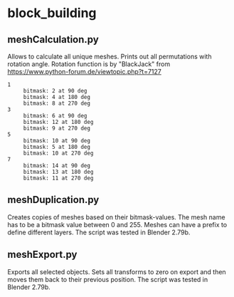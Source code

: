 # block_building
## meshCalculation.py
Allows to calculate all unique meshes. Prints out all permutations with rotation angle.
Rotation function is by "BlackJack" from https://www.python-forum.de/viewtopic.php?t=7127
```
1
     bitmask: 2 at 90 deg
     bitmask: 4 at 180 deg
     bitmask: 8 at 270 deg
3
     bitmask: 6 at 90 deg
     bitmask: 12 at 180 deg
     bitmask: 9 at 270 deg
5
     bitmask: 10 at 90 deg
     bitmask: 5 at 180 deg
     bitmask: 10 at 270 deg
7
     bitmask: 14 at 90 deg
     bitmask: 13 at 180 deg
     bitmask: 11 at 270 deg
```
## meshDuplication.py
Creates copies of meshes based on their bitmask-values. The mesh name has to be a bitmask value between 0 and 255. Meshes can have a prefix to define different layers.
The script was tested in Blender 2.79b.
## meshExport.py
Exports all selected objects. Sets all transforms to zero on export and then moves them back to their previous position.
The script was tested in Blender 2.79b.
